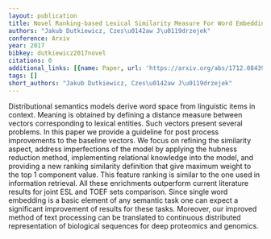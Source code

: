 ```yaml
---
layout: publication
title: Novel Ranking-based Lexical Similarity Measure For Word Embedding
authors: "Jakub Dutkiewicz, Czes\u0142aw J\u0119drzejek"
conference: Arxiv
year: 2017
bibkey: dutkiewicz2017novel
citations: 0
additional_links: [{name: Paper, url: 'https://arxiv.org/abs/1712.08439'}]
tags: []
short_authors: "Jakub Dutkiewicz, Czes\u0142aw J\u0119drzejek"
---
```

Distributional semantics models derive word space from linguistic items in
context. Meaning is obtained by defining a distance measure between vectors
corresponding to lexical entities. Such vectors present several problems. In
this paper we provide a guideline for post process improvements to the baseline
vectors. We focus on refining the similarity aspect, address imperfections of
the model by applying the hubness reduction method, implementing relational
knowledge into the model, and providing a new ranking similarity definition
that give maximum weight to the top 1 component value. This feature ranking is
similar to the one used in information retrieval. All these enrichments
outperform current literature results for joint ESL and TOEF sets comparison.
Since single word embedding is a basic element of any semantic task one can
expect a significant improvement of results for these tasks. Moreover, our
improved method of text processing can be translated to continuous distributed
representation of biological sequences for deep proteomics and genomics.